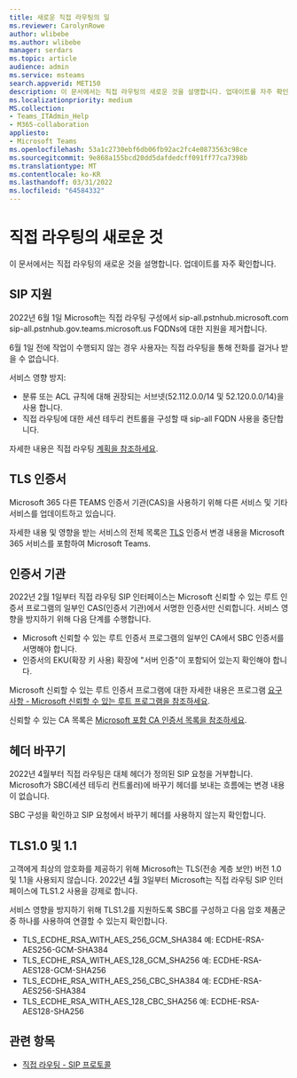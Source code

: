 ```yaml
---
title: 새로운 직접 라우팅의 일
ms.reviewer: CarolynRowe
author: wlibebe
ms.author: wlibebe
manager: serdars
ms.topic: article
audience: admin
ms.service: msteams
search.appverid: MET150
description: 이 문서에서는 직접 라우팅의 새로운 것을 설명합니다. 업데이트를 자주 확인합니다.
ms.localizationpriority: medium
MS.collection:
- Teams_ITAdmin_Help
- M365-collaboration
appliesto:
- Microsoft Teams
ms.openlocfilehash: 53a1c2730ebf6db06fb92ac2fc4e0873563c98ce
ms.sourcegitcommit: 9e868a155bcd20dd5dafdedcff091ff77ca7398b
ms.translationtype: MT
ms.contentlocale: ko-KR
ms.lasthandoff: 03/31/2022
ms.locfileid: "64584332"
---
```

# <a name="whats-new-for-direct-routing"></a>직접 라우팅의 새로운 것

이 문서에서는 직접 라우팅의 새로운 것을 설명합니다. 업데이트를 자주 확인합니다.

## <a name="sip-support"></a>SIP 지원

2022년 6월 1일 Microsoft는 직접 라우팅 구성에서 sip-all.pstnhub.microsoft.com sip-all.pstnhub.gov.teams.microsoft.us FQDNs에 대한 지원을 제거합니다.

6월 1일 전에 작업이 수행되지 않는 경우 사용자는 직접 라우팅을 통해 전화를 걸거나 받을 수 없습니다.

서비스 영향 방지:

- 분류 또는 ACL 규칙에 대해 권장되는 서브넷(52.112.0.0/14 및 52.120.0.0/14)을 사용 합니다.
- 직접 라우팅에 대한 세션 테두리 컨트롤을 구성할 때 sip-all FQDN 사용을 중단합니다.

자세한 내용은 직접 라우팅 [계획을 참조하세요](direct-routing-plan.md).

## <a name="tls-certificates"></a>TLS 인증서

Microsoft 365 다른 TEAMS 인증서 기관(CAS)을 사용하기 위해 다른 서비스 및 기타 서비스를 업데이트하고 있습니다.

자세한 내용 및 영향을 받는 서비스의 전체 목록은 [TLS](https://techcommunity.microsoft.com/t5/microsoft-teams-blog/tls-certificate-changes-to-microsoft-365-services-including/ba-p/3249676) 인증서 변경 내용을 Microsoft 365 서비스를 포함하여 Microsoft Teams.

## <a name="certificate-authorities"></a>인증서 기관

2022년 2월 1일부터 직접 라우팅 SIP 인터페이스는 Microsoft 신뢰할 수 있는 루트 인증서 프로그램의 일부인 CAS(인증서 기관)에서 서명한 인증서만 신뢰합니다. 서비스 영향을 방지하기 위해 다음 단계를 수행합니다.

- Microsoft 신뢰할 수 있는 루트 인증서 프로그램의 일부인 CA에서 SBC 인증서를 서명해야 합니다.
- 인증서의 EKU(확장 키 사용) 확장에 "서버 인증"이 포함되어 있는지 확인해야 합니다.

Microsoft 신뢰할 수 있는 루트 인증서 프로그램에 대한 자세한 내용은 프로그램 [요구 사항 - Microsoft 신뢰할 수 있는 루트 프로그램을 참조하세요](/security/trusted-root/program-requirements).

신뢰할 수 있는 CA 목록은 [Microsoft 포함 CA 인증서 목록을 참조하세요](https://ccadb-public.secure.force.com/microsoft/IncludedCACertificateReportForMSFT).

## <a name="replace-headers"></a>헤더 바꾸기

2022년 4월부터 직접 라우팅은 대체 헤더가 정의된 SIP 요청을 거부합니다. Microsoft가 SBC(세션 테두리 컨트롤러)에 바꾸기 헤더를 보내는 흐름에는 변경 내용이 없습니다.

SBC 구성을 확인하고 SIP 요청에서 바꾸기 헤더를 사용하지 않는지 확인합니다.

## <a name="tls10-and-11"></a>TLS1.0 및 1.1

고객에게 최상의 암호화를 제공하기 위해 Microsoft는 TLS(전송 계층 보안) 버전 1.0 및 1.1을 사용되지 않습니다. 2022년 4월 3일부터 Microsoft는 직접 라우팅 SIP 인터페이스에 TLS1.2 사용을 강제로 합니다.

서비스 영향을 방지하기 위해 TLS1.2를 지원하도록 SBC를 구성하고 다음 암호 제품군 중 하나를 사용하여 연결할 수 있는지 확인합니다.

- TLS_ECDHE_RSA_WITH_AES_256_GCM_SHA384 예: ECDHE-RSA-AES256-GCM-SHA384
- TLS_ECDHE_RSA_WITH_AES_128_GCM_SHA256 예: ECDHE-RSA-AES128-GCM-SHA256
- TLS_ECDHE_RSA_WITH_AES_256_CBC_SHA384 예: ECDHE-RSA-AES256-SHA384
- TLS_ECDHE_RSA_WITH_AES_128_CBC_SHA256 예: ECDHE-RSA-AES128-SHA256

## <a name="related-topics"></a>관련 항목

- [직접 라우팅 - SIP 프로토콜](direct-routing-protocols-sip.md)

